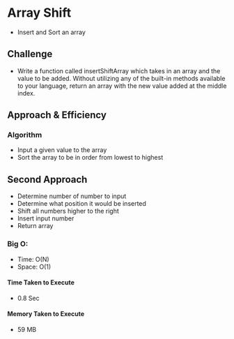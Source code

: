 # Array Shift
* Insert and Sort an array

## Challenge
* Write a function called insertShiftArray which takes in an array and the value to be added. Without utilizing any of the built-in methods available to your language, return an array with the new value added at the middle index.

## Approach & Efficiency
### Algorithm
* Input a given value to the array
* Sort the array to be in order from lowest to highest

## Second Approach
* Determine number of number to input
* Determine what position it would be inserted
* Shift all numbers higher to the right
* Insert input number
* Return array

### Big O:
- Time: O(N)
- Space: O(1)

#### Time Taken to Execute
* 0.8 Sec

#### Memory Taken to Execute
* 59 MB
